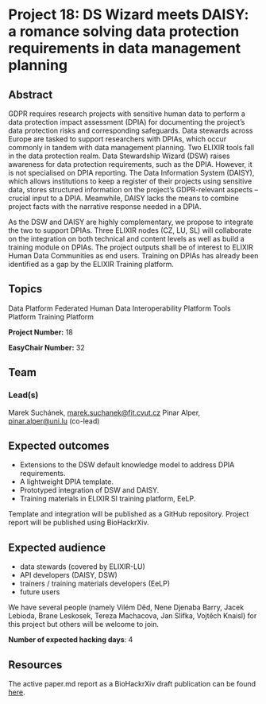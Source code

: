 # Project 18: DS Wizard meets DAISY: a romance solving data protection requirements in data management planning

## Abstract

GDPR requires research projects with sensitive human data to perform a data protection impact assessment (DPIA) for documenting the project’s data protection risks and corresponding safeguards. Data stewards across Europe are tasked to support researchers with DPIAs, which occur commonly in tandem with data management planning. Two ELIXIR tools fall in the data protection realm. Data Stewardship Wizard (DSW) raises awareness for data protection requirements, such as the DPIA. However, it is not specialised on DPIA reporting. The Data Information System (DAISY), which allows institutions to keep a register of their projects using sensitive data, stores structured information on the project’s GDPR-relevant aspects – crucial input to a DPIA. Meanwhile, DAISY lacks the means to combine project facts with the narrative response needed in a DPIA.

As the DSW and DAISY are highly complementary, we propose to integrate the two to support DPIAs. Three ELIXIR nodes (CZ, LU, SL) will collaborate on the integration on both technical and content levels as well as build a training module on DPIAs. The project outputs shall be of interest to ELIXIR Human Data Communities as end users. Training on DPIAs has already been identified as a gap by the ELIXIR Training platform.

## Topics

Data Platform
Federated Human Data
Interoperability Platform
Tools Platform
Training Platform

**Project Number:** 18



**EasyChair Number:** 32

## Team

### Lead(s)

Marek Suchánek, marek.suchanek@fit.cvut.cz
Pinar Alper, pinar.alper@uni.lu (co-lead)

## Expected outcomes

- Extensions to the DSW default knowledge model to address DPIA requirements.
- A lightweight DPIA template.
- Prototyped integration of DSW and DAISY.
- Training materials in ELIXIR SI training platform, EeLP.

Template and integration will be published as a GitHub repository. Project report will be published using BioHackrXiv.

## Expected audience

- data stewards (covered by ELIXIR-LU)
- API developers (DAISY, DSW)
- trainers / training materials developers (EeLP)
- future users

We have several people (namely Vilém Děd, Nene Djenaba Barry, Jacek Lebioda, Brane Leskosek, Tereza Machacova, Jan Slifka, Vojtěch Knaisl) for this project but others will be welcome to join.

**Number of expected hacking days**: 4

## Resources

The active paper.md report as a BioHackrXiv draft publication can be found [here](https://github.com/ds-wizard/bh2021-report).
